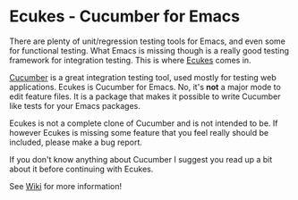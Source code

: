 # Ecukes - Cucumber for Emacs
There are plenty of unit/regression testing tools for Emacs, and even
some for functional testing. What Emacs is missing though is a really
good testing framework for integration testing. This is where
[Ecukes](http://github.com/rejeep/ecukes) comes in.

[Cucumber](http://cukes.info/) is a great integration testing tool,
used mostly for testing web applications. Ecukes is Cucumber for
Emacs. No, it's **not** a major mode to edit feature files. It is a
package that makes it possible to write Cucumber like tests for your
Emacs packages.

Ecukes is not a complete clone of Cucumber and is not intended to
be. If however Ecukes is missing some feature that you feel really
should be included, please make a bug report.

If you don't know anything about Cucumber I suggest you read up a bit
about it before continuing with Ecukes.


See [Wiki](http://github.com/rejeep/ecukes/wikis) for more information!
